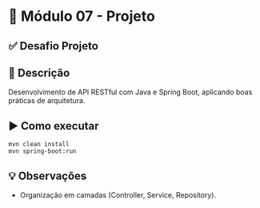 # 🎯 Módulo 07 - Projeto

## ✅ Desafio Projeto

## 📖 Descrição
Desenvolvimento de API RESTful com Java e Spring Boot, aplicando boas práticas de arquitetura.

## ▶️ Como executar
```
mvn clean install
mvn spring-boot:run
```

## 💡 Observações
- Organização em camadas (Controller, Service, Repository).